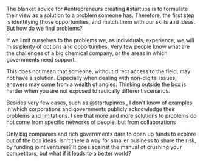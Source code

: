 The blanket advice for #entrepreneurs creating #startups is to formulate their view as a solution to a problem someone has. Therefore, the first step is identifying those opportunities, and match them with our skills and ideas. But how do we find problems? 

If we limit ourselves to the problems we, as individuals, experience, we will miss plenty of options and opportunities. Very few people know what are the challenges of a big chemical company, or the areas in which governments need support. 

This does not mean that someone, without direct access to the field, may not have a solution. Especially when dealing with non-digital issues, answers may come from a wealth of angles. Thinking outside the box is harder when you are not exposed to radically different scenarios.

Besides very few cases, such as @startupinres , I don't know of examples in which corporations and governments publicly acknowledge their problems and limitations. I see that more and more solutions to problems do not come from specific networks of people, but from collaborations

Only big companies and rich governments dare to open up funds to explore out of the box ideas. Isn't there a way for smaller business to share the risk, by funding joint ventures? It goes against the manual of crushing your competitors, but what if it leads to a better world? 